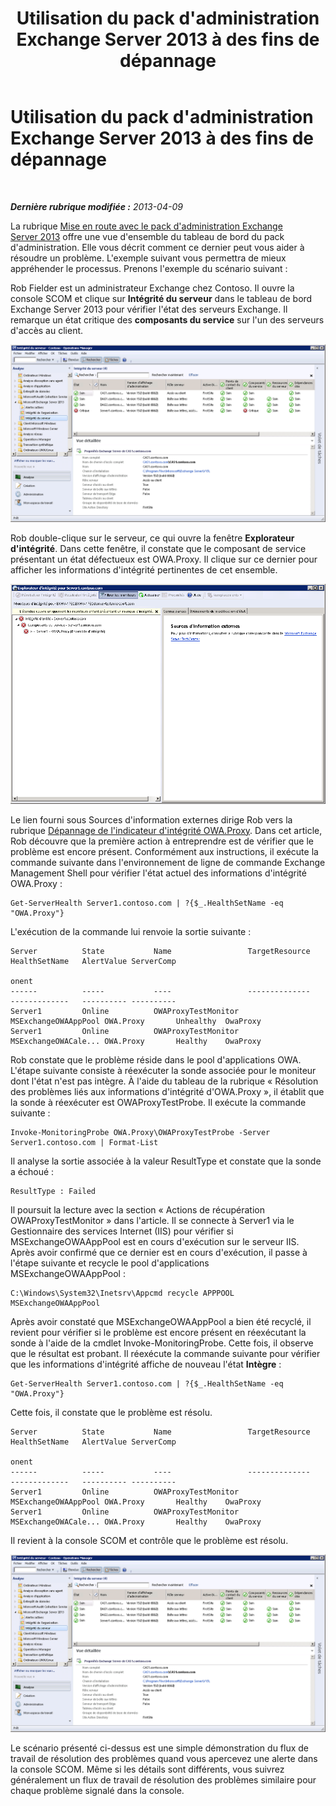 ﻿---
title: Utilisation du pack d'administration Exchange Server 2013 à des fins de dépannage
TOCTitle: Utilisation du pack d'administration Exchange Server 2013 à des fins de dépannage
ms:assetid: c9672dad-1e67-4f07-bad9-539a67f2ac70
ms:mtpsurl: https://technet.microsoft.com/fr-fr/library/Dn195913(v=EXCHG.150)
ms:contentKeyID: 53275526
ms.date: 01/09/2015
mtps_version: v=EXCHG.150
ms.translationtype: HT
---

# Utilisation du pack d'administration Exchange Server 2013 à des fins de dépannage

 

_**Dernière rubrique modifiée :**  2013-04-09_

La rubrique [Mise en route avec le pack d'administration Exchange Server 2013](getting-started-with-exchange-server-2013-management-pack.md) offre une vue d'ensemble du tableau de bord du pack d'administration. Elle vous décrit comment ce dernier peut vous aider à résoudre un problème. L'exemple suivant vous permettra de mieux appréhender le processus. Prenons l'exemple du scénario suivant :

Rob Fielder est un administrateur Exchange chez Contoso. Il ouvre la console SCOM et clique sur **Intégrité du serveur** dans le tableau de bord Exchange Server 2013 pour vérifier l'état des serveurs Exchange. Il remarque un état critique des **composants du service** sur l'un des serveurs d'accès au client.

![Serveur CAS défaillant](images/Dn195913.32a265d9-68e0-4d8c-9f83-1d10cdda1f84(EXCHG.150).png "Serveur CAS défaillant")

Rob double-clique sur le serveur, ce qui ouvre la fenêtre **Explorateur d'intégrité**. Dans cette fenêtre, il constate que le composant de service présentant un état défectueux est OWA.Proxy. Il clique sur ce dernier pour afficher les informations d'intégrité pertinentes de cet ensemble.

![Détails de l'intégrité du serveur CAS défaillant](images/Dn195913.8e4d05a6-9128-40d8-b262-e60e9affc973(EXCHG.150).png "Détails de l'intégrité du serveur CAS défaillant")

Le lien fourni sous Sources d'information externes dirige Rob vers la rubrique [Dépannage de l'indicateur d'intégrité OWA.Proxy](https://technet.microsoft.com/fr-fr/library/jj737712\(v=exchg.150\)). Dans cet article, Rob découvre que la première action à entreprendre est de vérifier que le problème est encore présent. Conformément aux instructions, il exécute la commande suivante dans l'environnement de ligne de commande Exchange Management Shell pour vérifier l'état actuel des informations d'intégrité OWA.Proxy :

    Get-ServerHealth Server1.contoso.com | ?{$_.HealthSetName -eq "OWA.Proxy"}

L'exécution de la commande lui renvoie la sortie suivante :

    Server          State           Name                 TargetResource       HealthSetName   AlertValue ServerComp
                                                                                                         onent
    ------          -----           ----                 --------------       -------------   ---------- ----------
    Server1         Online          OWAProxyTestMonitor  MSExchangeOWAAppPool OWA.Proxy       Unhealthy  OwaProxy
    Server1         Online          OWAProxyTestMonitor  MSExchangeOWACale... OWA.Proxy       Healthy    OwaProxy

Rob constate que le problème réside dans le pool d'applications OWA. L'étape suivante consiste à réexécuter la sonde associée pour le moniteur dont l'état n'est pas intègre. À l'aide du tableau de la rubrique « Résolution des problèmes liés aux informations d'intégrité d'OWA.Proxy », il établit que la sonde à réexécuter est OWAProxyTestProbe. Il exécute la commande suivante :

    Invoke-MonitoringProbe OWA.Proxy\OWAProxyTestProbe -Server Server1.contoso.com | Format-List

Il analyse la sortie associée à la valeur ResultType et constate que la sonde a échoué :

    ResultType : Failed

Il poursuit la lecture avec la section « Actions de récupération OWAProxyTestMonitor » dans l'article. Il se connecte à Server1 via le Gestionnaire des services Internet (IIS) pour vérifier si MSExchangeOWAAppPool est en cours d'exécution sur le serveur IIS. Après avoir confirmé que ce dernier est en cours d'exécution, il passe à l'étape suivante et recycle le pool d'applications MSExchangeOWAAppPool :

    C:\Windows\System32\Inetsrv\Appcmd recycle APPPOOL MSExchangeOWAAppPool

Après avoir constaté que MSExchangeOWAAppPool a bien été recyclé, il revient pour vérifier si le problème est encore présent en réexécutant la sonde à l'aide de la cmdlet Invoke-MonitoringProbe. Cette fois, il observe que le résultat est probant. Il réexécute la commande suivante pour vérifier que les informations d'intégrité affiche de nouveau l'état **Intègre** :

    Get-ServerHealth Server1.contoso.com | ?{$_.HealthSetName -eq "OWA.Proxy"}

Cette fois, il constate que le problème est résolu.

    Server          State           Name                 TargetResource       HealthSetName   AlertValue ServerComp
                                                                                                         onent
    ------          -----           ----                 --------------       -------------   ---------- ----------
    Server1         Online          OWAProxyTestMonitor  MSExchangeOWAAppPool OWA.Proxy       Healthy    OwaProxy
    Server1         Online          OWAProxyTestMonitor  MSExchangeOWACale... OWA.Proxy       Healthy    OwaProxy

Il revient à la console SCOM et contrôle que le problème est résolu.

![Intégrité du serveur](images/Dn195913.c863be83-fc4b-4daf-a18b-27b1aae15b1d(EXCHG.150).png "Intégrité du serveur")

Le scénario présenté ci-dessus est une simple démonstration du flux de travail de résolution des problèmes quand vous apercevez une alerte dans la console SCOM. Même si les détails sont différents, vous suivrez généralement un flux de travail de résolution des problèmes similaire pour chaque problème signalé dans la console.

